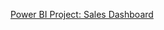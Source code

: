 [Power BI Project: Sales Dashboard](https://app.powerbi.com/links/6R5bQj8u6q?ctid=e96fdb6e-ef5f-42b1-a272-4ef710311043&pbi_source=linkShare)

